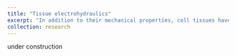 ```yaml
---
title: "Tissue electrohydraulics"
excerpt: "In addition to their mechanical properties, cell tissues have the ability to actively transport ions and fluids. <br/><img src='/images/spheroid_with_drain.png'>"
collection: research
---
```


under construction
